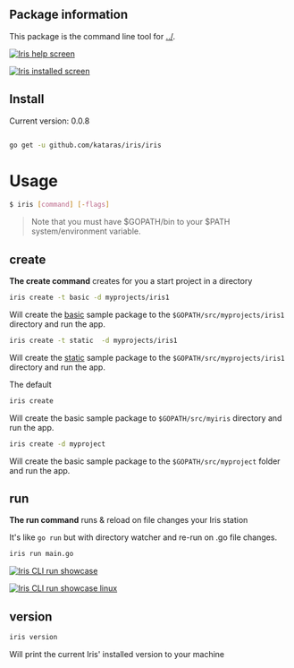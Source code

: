 ## Package information

This package is the command line tool for  [../](https://github.com/kataras/iris).

[![Iris help screen](https://raw.githubusercontent.com/iris-contrib/website/gh-pages/assets/iris_cli_screen.png)](https://raw.githubusercontent.com/iris-contrib/website/gh-pages/assets/iris_cli_screen.png)

[![Iris installed screen](https://raw.githubusercontent.com/iris-contrib/website/gh-pages/assets/iris_cli_screen2.png)](https://raw.githubusercontent.com/iris-contrib/website/gh-pages/assets/iris_cli_screen2.png)

## Install
Current version: 0.0.8
```sh

go get -u github.com/kataras/iris/iris

```

# Usage


```sh
$ iris [command] [-flags]
```

> Note that you must have $GOPATH/bin to your $PATH system/environment variable.


## create


**The create command** creates for you a start project in a directory


```sh
iris create -t basic -d myprojects/iris1
```

Will create the  [basic](https://github.com/iris-contrib/iris-command-assets/tree/master/basic) sample package to the `$GOPATH/src/myprojects/iris1` directory and run the app.

```sh
iris create -t static  -d myprojects/iris1
```

Will create the [static](https://github.com/iris-contrib/iris-command-assets/tree/master/static) sample package to the `$GOPATH/src/myprojects/iris1` directory and run the app.


The default

```sh
iris create
```

Will create the basic sample package to `$GOPATH/src/myiris` directory and run the app.

```sh
iris create -d myproject
```

Will create the basic sample package to the `$GOPATH/src/myproject` folder and run the app.

## run

**The run command** runs & reload on file changes your Iris station

It's like ` go run ` but with directory watcher and re-run on .go file changes.

```sh
iris run main.go
```

[![Iris CLI run showcase](https://raw.githubusercontent.com/iris-contrib/website/gh-pages/assets/iris_command_line_tool_run_command.png)](https://raw.githubusercontent.com/iris-contrib/website/gh-pages/assets/iris_command_line_tool_run_command.png)

[![Iris CLI run showcase linux](https://raw.githubusercontent.com/iris-contrib/website/gh-pages/assets/iris_command_line_tool_run_linux.png)](https://raw.githubusercontent.com/iris-contrib/website/gh-pages/assets/iris_command_line_tool_run_linux.png)


## version

```sh
iris version
```

Will print the current Iris' installed version to your machine

